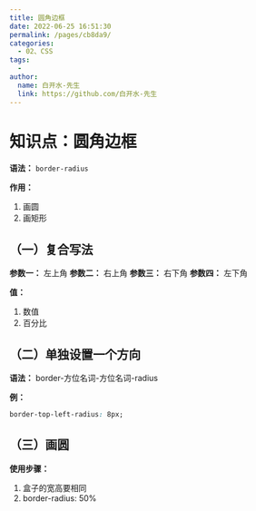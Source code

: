 ```yaml
---
title: 圆角边框
date: 2022-06-25 16:51:30
permalink: /pages/cb8da9/
categories:
  - 02、CSS
tags:
  - 
author: 
  name: 白开水-先生
  link: https://github.com/白开水-先生
---
```

# 知识点：圆角边框

**语法：** `border-radius`

**作用：**
1. 画圆
2. 画矩形

## （一）复合写法

**参数一：** 左上角
**参数二：** 右上角
**参数三：** 右下角
**参数四：** 左下角

**值：**
1. 数值
2. 百分比


## （二）单独设置一个方向

**语法：** border-方位名词-方位名词-radius

**例：**
```css
border-top-left-radius: 8px;
```

## （三）画圆

**使用步骤：**
1. 盒子的宽高要相同
2. border-radius: 50%
